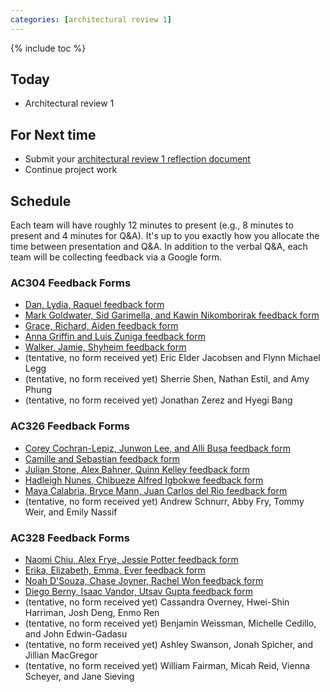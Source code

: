 ```yaml
---
categories: [architectural review 1]
---
```


{% include toc %}

## Today
* Architectural review 1

## For Next time
* Submit your [architectural review 1 reflection document](/assignments/final-project#architectural-review)
* Continue project work

## Schedule

Each team will have roughly 12 minutes to present (e.g., 8 minutes to present and 4 minutes for Q&A).  It's up to you exactly how you allocate the time between presentation and Q&A.  In addition to the verbal Q&A, each team will be collecting feedback via a Google form.

### AC304 Feedback Forms
* [Dan, Lydia, Raquel feedback form](https://goo.gl/forms/dkYFP9qiG7RTSUcu2
)
* [Mark Goldwater, Sid Garimella, and Kawin Nikomborirak feedback form](https://docs.google.com/forms/d/e/1FAIpQLSeP8qjunognQ9UfU-QyPo7EiguZrTYd-kF8Zhsun9xTNCM67Q/viewform)
* [Grace, Richard, Aiden feedback form](https://docs.google.com/forms/d/e/1FAIpQLSfdUsdjw5kboQzEZwMYyn4b3teUDZwy2pchlAYbbhkwf3aXzw/viewform)
* [Anna Griffin and Luis Zuniga feedback form](https://docs.google.com/forms/d/e/1FAIpQLSfdX-OeXf8UUThZo5Qs8QTTgffmFXCXFSpHFdVQSfd30b9bGA/viewform)
* [Walker, Jamie, Shyheim feedback form](https://docs.google.com/forms/d/e/1FAIpQLSddsMmutR1I0XXI_cuwa_JEawgN3aHFuEMC3QqtH1TUALRXOw/viewform)
* (tentative, no form received yet) Eric Elder Jacobsen	and Flynn Michael Legg
* (tentative, no form received yet) Sherrie Shen, Nathan Estil, and Amy Phung
* (tentative, no form received yet) Jonathan Zerez and Hyegi Bang

### AC326 Feedback Forms
* [Corey Cochran-Lepiz, Junwon Lee, and Alli Busa feedback form](https://goo.gl/forms/DQoazyJ7HLdCHtda2
)
* [Camille and Sebastian feedback form](https://goo.gl/forms/IpSbLISYanOvmlT83
)
* [Julian Stone, Alex Bahner, Quinn Kelley feedback form](https://docs.google.com/forms/d/e/1FAIpQLSeWdSsOUEkjzq016IzPz580kw4WmxmT4AMNMGhtxVW3OWrzMw/viewform)
* [Hadleigh Nunes, Chibueze Alfred Igbokwe feedback form](https://docs.google.com/forms/d/e/1FAIpQLSeVY9rb8T4BZ2Ftn8fgTdalb8vWrwemudQ3FMLoueZD2u7PzQ/viewform)
* [Maya Calabria, Bryce Mann, Juan Carlos del Rio feedback form](https://docs.google.com/forms/d/e/1FAIpQLSfWvW9nsgpE_8hAvxXx7i3rVjFWJIfgSLbtNnWwiX9gpb5d0Q/viewform)
* (tentative, no form received yet) Andrew Schnurr, Abby Fry, Tommy Weir, and Emily Nassif

### AC328 Feedback Forms
* [Naomi Chiu, Alex Frye, Jessie Potter feedback form](https://goo.gl/forms/rEU2tEMtwuvn48kF2
)
* [Erika, Elizabeth, Emma, Ever feedback form](https://docs.google.com/forms/d/e/1FAIpQLScja3OfN7yq7B0eyO6Q_OXc7Se0-E63UtPWt5ZvASEfilOfcw/viewform)
* [Noah D'Souza, Chase Joyner, Rachel Won feedback form](https://docs.google.com/forms/d/e/1FAIpQLSfLAyis1eaT5RtR2FAtpTnscyx_jIaIe-AV51UjWGKi7Phd0g/viewform)
* [Diego Berny, Isaac Vandor, Utsav Gupta feedback form](https://docs.google.com/forms/d/e/1FAIpQLSeixZzMN_ejQJ0l_1VoOOcvXUiD0l4snFnRMj5qYWQ_m07JAQ/viewform)
* (tentative, no form received yet) Cassandra Overney, Hwei-Shin Harriman, Josh Deng, Enmo Ren
* (tentative, no form received yet) Benjamin Weissman, Michelle Cedillo, and John Edwin-Gadasu
* (tentative, no form received yet) Ashley Swanson, Jonah Spicher, and Jillian MacGregor
* (tentative, no form received yet) William Fairman, Micah Reid, Vienna Scheyer, and Jane Sieving
